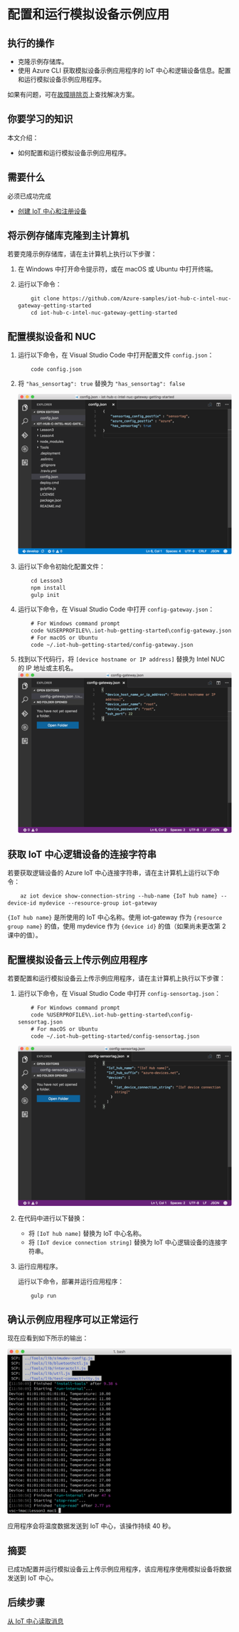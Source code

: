 <properties
    pageTitle="运行模拟设备示例应用，将数据发送到 Azure IoT 中心 | Azure"
    description="运行模拟设备示例应用，将温度数据发送到 IoT 中心"
    services="iot-hub"
    documentationcenter=""
    author="shizn"
    manager="timtl"
    tags=""
    keywords="数据到云" />
<tags
    ms.assetid="5d051d99-9749-4150-b3c8-573b0bda9c52"
    ms.service="iot-hub"
    ms.devlang="c"
    ms.topic="article"
    ms.tgt_pltfrm="na"
    ms.workload="na"
    ms.date="10/28/2016"
    wacn.date="01/23/2017"
    ms.author="xshi" />  


# 配置和运行模拟设备示例应用

## 执行的操作

- 克隆示例存储库。
- 使用 Azure CLI 获取模拟设备示例应用程序的 IoT 中心和逻辑设备信息。配置和运行模拟设备示例应用程序。

如果有问题，可在[故障排除页](/documentation/articles/iot-hub-gateway-kit-c-sim-troubleshooting/)上查找解决方案。

## 你要学习的知识

本文介绍：

- 如何配置和运行模拟设备示例应用程序。

## 需要什么

必须已成功完成

- [创建 IoT 中心和注册设备](/documentation/articles/iot-hub-gateway-kit-c-sim-lesson2-register-device/)

## 将示例存储库克隆到主计算机

若要克隆示例存储库，请在主计算机上执行以下步骤：

1. 在 Windows 中打开命令提示符，或在 macOS 或 Ubuntu 中打开终端。
2. 运行以下命令：

   
		   git clone https://github.com/Azure-samples/iot-hub-c-intel-nuc-gateway-getting-started
		   cd iot-hub-c-intel-nuc-gateway-getting-started
   

## 配置模拟设备和 NUC

1. 运行以下命令，在 Visual Studio Code 中打开配置文件 `config.json`：

   
		   code config.json
   

2. 将 `"has_sensortag": true` 替换为 `"has_sensortag": false`

   ![没有 TI SensorTag 设备的配置](./media/iot-hub-gateway-kit-lessons/lesson3/config_no_sensortag.png)  


3. 运行以下命令初始化配置文件：

   
		   cd Lesson3
		   npm install
		   gulp init
   

4. 运行以下命令，在 Visual Studio Code 中打开 `config-gateway.json`：

   
		   # For Windows command prompt
		   code %USERPROFILE%\.iot-hub-getting-started\config-gateway.json
		   # For macOS or Ubuntu
		   code ~/.iot-hub-getting-started/config-gateway.json
   

5. 找到以下代码行，将 `[device hostname or IP address]` 替换为 Intel NUC 的 IP 地址或主机名。
![配置网关的屏幕截图](./media/iot-hub-gateway-kit-lessons/lesson3/config_gateway.png)

## 获取 IoT 中心逻辑设备的连接字符串

若要获取逻辑设备的 Azure IoT 中心连接字符串，请在主计算机上运行以下命令：


		az iot device show-connection-string --hub-name {IoT hub name} --device-id mydevice --resource-group iot-gateway


`{IoT hub name}` 是所使用的 IoT 中心名称。使用 iot-gateway 作为 `{resource group name}` 的值，使用 mydevice 作为 `{device id}` 的值（如果尚未更改第 2 课中的值）。

## 配置模拟设备云上传示例应用程序

若要配置和运行模拟设备云上传示例应用程序，请在主计算机上执行以下步骤：

1. 运行以下命令，在 Visual Studio Code 中打开 `config-sensortag.json`：

   
		   # For Windows command prompt
		   code %USERPROFILE%\.iot-hub-getting-started\config-sensortag.json
		   # For macOS or Ubuntu
		   code ~/.iot-hub-getting-started/config-sensortag.json
   

   ![配置 sensortag 的屏幕截图](./media/iot-hub-gateway-kit-lessons/lesson3/config_simulated_device.png)  


2. 在代码中进行以下替换：
   - 将 `[IoT hub name]` 替换为 IoT 中心名称。
   - 将 `[IoT device connection string]` 替换为 IoT 中心逻辑设备的连接字符串。

3. 运行应用程序。

   运行以下命令，部署并运行应用程序：

   
		   gulp run
   

## 确认示例应用程序可以正常运行

现在应看到如下所示的输出：

![模拟设备示例应用程序输出](./media/iot-hub-gateway-kit-lessons/lesson3/gulp_run_simudev.png)  


应用程序会将温度数据发送到 IoT 中心，该操作持续 40 秒。

## 摘要

已成功配置并运行模拟设备云上传示例应用程序，该应用程序使用模拟设备将数据发送到 IoT 中心。

## 后续步骤
[从 IoT 中心读取消息](/documentation/articles/iot-hub-gateway-kit-c-sim-lesson3-read-messages-from-hub/)

<!---HONumber=Mooncake_0116_2017-->